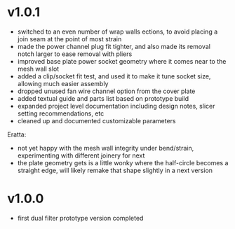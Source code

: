# v1.0.1

- switched to an even number of wrap walls ections, to avoid placing a join seam at the point of most strain
- made the power channel plug fit tighter, and also made its removal notch larger to ease removal with pliers
- improved base plate power socket geometry where it comes near to the mesh wall slot
- added a clip/socket fit test, and used it to make it tune socket size, allowing much easier assembly
- dropped unused fan wire channel option from the cover plate
- added textual guide and parts list based on prototype build
- expanded project level documentation including design notes, slicer setting recommendations, etc
- cleaned up and documented customizable parameters

Eratta:
- not yet happy with the mesh wall integrity under bend/strain, experimenting with different joinery for next
- the plate geometry gets is a little wonky where the half-circle becomes a straight edge, will likely remake that shape slightly in a next version

# v1.0.0

- first dual filter prototype version completed
